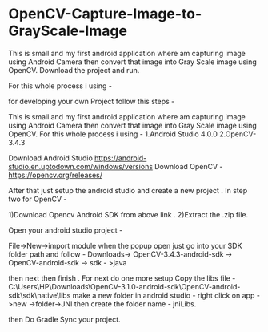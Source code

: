 # OpenCV-Capture-Image-to-GrayScale-Image
This is small and my first android application where am capturing image using Android Camera then convert that image into Gray Scale image using OpenCV. Download the project and run.

For this whole process i using -

for developing your own Project follow this steps -

This is small and my first android application where am capturing image using Android Camera then convert that image into Gray Scale image using OpenCV. For this whole process i using - 1.Android Studio 4.0.0 2.OpenCV-3.4.3

Download Android Studio https://android-studio.en.uptodown.com/windows/versions Download OpenCV - https://opencv.org/releases/

After that just setup the android studio and create a new project . In step two for OpenCV -

1)Download Opencv Android SDK from above link . 2)Extract the .zip file.

Open your android studio project -

File->New->import module when the popup open just go into your SDK folder path and follow - Downloads-> OpenCV-3.4.3-android-sdk -> OpenCV-android-sdk -> sdk - >java

then next then finish . For next do one more setup Copy the libs file - C:\Users\HP\Downloads\OpenCV-3.1.0-android-sdk\OpenCV-android-sdk\sdk\native\libs make a new folder in android studio - right click on app ->new ->folder->JNI then create the folder name - jniLibs.

then Do Gradle Sync your project.
